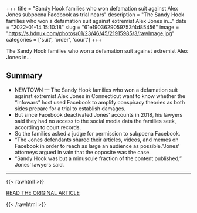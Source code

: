 +++
title = "Sandy Hook families who won defamation suit against Alex Jones subpoena Facebook as trial nears"
description = "The Sandy Hook families who won a defamation suit against extremist Alex Jones in..."
date = "2022-01-14 15:10:18"
slug = "61e1903629059753f4d85456"
image = "https://s.hdnux.com/photos/01/23/46/45/21915985/3/rawImage.jpg"
categories = ['suit', 'order', 'court']
+++

The Sandy Hook families who won a defamation suit against extremist Alex Jones in...

## Summary

- NEWTOWN — The Sandy Hook families who won a defamation suit against extremist Alex Jones in Connecticut want to know whether the “Infowars” host used Facebook to amplify conspiracy theories as both sides prepare for a trial to establish damages.
- But since Facebook deactivated Jones’ accounts in 2018, his lawyers said they had no access to the social media data the families seek, according to court records.
- So the families asked a judge for permission to subpoena Facebook.
- “The Jones defendants shared their articles, videos, and memes on Facebook in order to reach as large an audience as possible.”Jones’ attorneys argued in vain that the opposite was the case.
- “Sandy Hook was but a minuscule fraction of the content published,” Jones’ lawyers said.

---

{{< rawhtml >}}
  <p class="article-category">
    <a target="_blank" href="https://www.newstimes.com/news/article/Sandy-Hook-families-who-won-defamation-suit-16774136.php?t=c91ea8cfff&amp;src=nthpdesecp">READ THE ORIGINAL ARTICLE</a>
  </p>
{{< /rawhtml >}}
